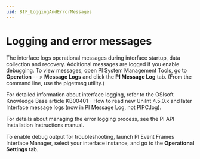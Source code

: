 ```yaml
---
uid: BIF_LoggingAndErrorMessages
---
```


# Logging and error messages

The interface logs operational messages during interface startup, data collection and recovery. Additional messages are logged if you enable debugging. To view messages, open PI System Management Tools, go to **Operation** -- > **Message Logs** and click the **PI Message Log** tab. (From the command line, use the pigetmsg utility.)

For detailed information about interface logging, refer to the OSIsoft Knowledge Base article KB00401 - How to read new UniInt 4.5.0.x and later Interface message logs (now in PI Message Log, not PIPC.log).

For details about managing the error logging process, see the PI API Installation Instructions manual.

To enable debug output for troubleshooting, launch PI Event Frames Interface Manager, select your interface instance, and go to the **Operational Settings** tab.
